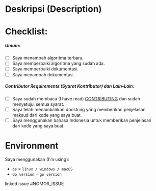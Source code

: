 # Deskripsi (Description)

<!-- Deskripsikan tentang perubahan yang kamu berikan. -->

# Checklist:

##### Umum:

- [ ] Saya menambah algoritma terbaru.
- [ ] Saya memperbaiki algoritma yang sudah ada.
- [ ] Saya memperbaiki dokumentasi.
- [ ] Saya menambah dokumentasi.

##### Contributor Requirements (Syarat Kontributor) dan Lain-Lain:

- [ ] Saya sudah membaca (I have read) [CONTRIBUTING](https://github.com/bellshade/Golang/blob/main/CONTRIBUTING.md) dan sudah menyetujui semua syarat.
- [ ] Saya telah menambahkan docstring yang memberikan penjelasan maksud dari kode yang saya buat.
- [ ] Saya menggunakan bahasa Indonesia untuk memberikan penjelasan dari kode yang saya buat.

# Environment

Saya menggunakan (I'm using):

- `os` = `linux / windows / macOS`
- `Go version` = `go version`

<!-- Kami menggunakan Golang versi ^1.24 dan tidak menyarankan untuk menggunakan versi yang lebih rendah karena alasan kompatibilitas dan fitur terbaru. -->

<!-- Jika ada gagal pada salah satu test, kami akan mengeceknya kembali. -->

<!-- If there is a failure in one of the tests, we will check it again. -->

linked issue #NOMOR_ISSUE <!--contoh #1-->

